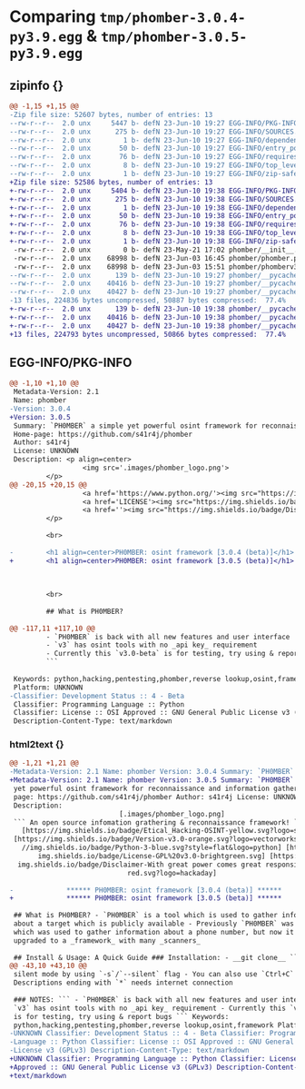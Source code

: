 # Comparing `tmp/phomber-3.0.4-py3.9.egg` & `tmp/phomber-3.0.5-py3.9.egg`

## zipinfo {}

```diff
@@ -1,15 +1,15 @@
-Zip file size: 52607 bytes, number of entries: 13
--rw-r--r--  2.0 unx     5447 b- defN 23-Jun-10 19:27 EGG-INFO/PKG-INFO
--rw-r--r--  2.0 unx      275 b- defN 23-Jun-10 19:27 EGG-INFO/SOURCES.txt
--rw-r--r--  2.0 unx        1 b- defN 23-Jun-10 19:27 EGG-INFO/dependency_links.txt
--rw-r--r--  2.0 unx       50 b- defN 23-Jun-10 19:27 EGG-INFO/entry_points.txt
--rw-r--r--  2.0 unx       76 b- defN 23-Jun-10 19:27 EGG-INFO/requires.txt
--rw-r--r--  2.0 unx        8 b- defN 23-Jun-10 19:27 EGG-INFO/top_level.txt
--rw-r--r--  2.0 unx        1 b- defN 23-Jun-10 19:27 EGG-INFO/zip-safe
+Zip file size: 52586 bytes, number of entries: 13
+-rw-r--r--  2.0 unx     5404 b- defN 23-Jun-10 19:38 EGG-INFO/PKG-INFO
+-rw-r--r--  2.0 unx      275 b- defN 23-Jun-10 19:38 EGG-INFO/SOURCES.txt
+-rw-r--r--  2.0 unx        1 b- defN 23-Jun-10 19:38 EGG-INFO/dependency_links.txt
+-rw-r--r--  2.0 unx       50 b- defN 23-Jun-10 19:38 EGG-INFO/entry_points.txt
+-rw-r--r--  2.0 unx       76 b- defN 23-Jun-10 19:38 EGG-INFO/requires.txt
+-rw-r--r--  2.0 unx        8 b- defN 23-Jun-10 19:38 EGG-INFO/top_level.txt
+-rw-r--r--  2.0 unx        1 b- defN 23-Jun-10 19:38 EGG-INFO/zip-safe
 -rw-r--r--  2.0 unx        0 b- defN 23-May-21 17:02 phomber/__init__.py
 -rw-r--r--  2.0 unx    68998 b- defN 23-Jun-03 16:45 phomber/phomber.py
 -rw-r--r--  2.0 unx    68998 b- defN 23-Jun-03 15:51 phomber/phomberv3.0.2_beta.py
--rw-r--r--  2.0 unx      139 b- defN 23-Jun-10 19:27 phomber/__pycache__/__init__.cpython-39.pyc
--rw-r--r--  2.0 unx    40416 b- defN 23-Jun-10 19:27 phomber/__pycache__/phomber.cpython-39.pyc
--rw-r--r--  2.0 unx    40427 b- defN 23-Jun-10 19:27 phomber/__pycache__/phomberv3.0.2_beta.cpython-39.pyc
-13 files, 224836 bytes uncompressed, 50887 bytes compressed:  77.4%
+-rw-r--r--  2.0 unx      139 b- defN 23-Jun-10 19:38 phomber/__pycache__/__init__.cpython-39.pyc
+-rw-r--r--  2.0 unx    40416 b- defN 23-Jun-10 19:38 phomber/__pycache__/phomber.cpython-39.pyc
+-rw-r--r--  2.0 unx    40427 b- defN 23-Jun-10 19:38 phomber/__pycache__/phomberv3.0.2_beta.cpython-39.pyc
+13 files, 224793 bytes uncompressed, 50866 bytes compressed:  77.4%
```

## EGG-INFO/PKG-INFO

```diff
@@ -1,10 +1,10 @@
 Metadata-Version: 2.1
 Name: phomber
-Version: 3.0.4
+Version: 3.0.5
 Summary: `PH0MBER` a simple yet powerful osint framework for reconnaissance and information gathering
 Home-page: https://github.com/s41r4j/phomber
 Author: s41r4j
 License: UNKNOWN
 Description: <p align=center>
                  <img src='.images/phomber_logo.png'>
         </p>
@@ -20,15 +20,15 @@
                  <a href='https://www.python.org/'><img src="https://img.shields.io/badge/Python-3-blue.svg?style=flat&logo=python"></a>
                  <a href='LICENSE'><img src="https://img.shields.io/badge/License-GPL%20v3.0-brightgreen.svg"></a>
                  <a href=''><img src="https://img.shields.io/badge/Disclaimer-With great power comes great responsibility-red.svg?logo=hackaday"></a>
         </p>
               
         <br>
         
-        <h1 align=center>PH0MBER: osint framework [3.0.4 (beta)]</h1>
+        <h1 align=center>PH0MBER: osint framework [3.0.5 (beta)]</h1>
         
         
         
         <br>
         
         ## What is PH0MBER?
         
@@ -117,11 +117,10 @@
         - `PH0MBER` is back with all new features and user interface
         - `v3` has osint tools with no _api key_ requirement
         - Currently this `v3.0-beta` is for testing, try using & report bugs
         ```
         
 Keywords: python,hacking,pentesting,phomber,reverse lookup,osint,framework
 Platform: UNKNOWN
-Classifier: Development Status :: 4 - Beta
 Classifier: Programming Language :: Python
 Classifier: License :: OSI Approved :: GNU General Public License v3 (GPLv3)
 Description-Content-Type: text/markdown
```

### html2text {}

```diff
@@ -1,21 +1,21 @@
-Metadata-Version: 2.1 Name: phomber Version: 3.0.4 Summary: `PH0MBER` a simple
+Metadata-Version: 2.1 Name: phomber Version: 3.0.5 Summary: `PH0MBER` a simple
 yet powerful osint framework for reconnaissance and information gathering Home-
 page: https://github.com/s41r4j/phomber Author: s41r4j License: UNKNOWN
 Description:
                           [.images/phomber_logo.png]
 ``` An open source infomation grathering & reconnaissance framework! ```
   [https://img.shields.io/badge/Etical_Hacking-OSINT-yellow.svg?logo=sharp]
 [https://img.shields.io/badge/Version-v3.0-orange.svg?logo=vectorworks] [https:
   //img.shields.io/badge/Python-3-blue.svg?style=flat&logo=python] [https://
       img.shields.io/badge/License-GPL%20v3.0-brightgreen.svg] [https://
  img.shields.io/badge/Disclaimer-With great power comes great responsibility-
                             red.svg?logo=hackaday]
 
-             ****** PH0MBER: osint framework [3.0.4 (beta)] ******
+             ****** PH0MBER: osint framework [3.0.5 (beta)] ******
 
 ## What is PH0MBER? - `PH0MBER` is a tool which is used to gather information
 about a target which is publicly available - Previously `PH0MBER` was a tool
 which was used to gather information about a phone number, but now it has been
 upgraded to a _framework_ with many _scanners_
 
 ## Install & Usage: A Quick Guide ### Installation: - __git clone__ ``` git
@@ -43,10 +43,10 @@
 silent mode by using `-s`/`--silent` flag - You can also use `Ctrl+C` to exit -
 Descriptions ending with `*` needs internet connection
 
 ### NOTES: ``` - `PH0MBER` is back with all new features and user interface -
 `v3` has osint tools with no _api key_ requirement - Currently this `v3.0-beta`
 is for testing, try using & report bugs ``` Keywords:
 python,hacking,pentesting,phomber,reverse lookup,osint,framework Platform:
-UNKNOWN Classifier: Development Status :: 4 - Beta Classifier: Programming
-Language :: Python Classifier: License :: OSI Approved :: GNU General Public
-License v3 (GPLv3) Description-Content-Type: text/markdown
+UNKNOWN Classifier: Programming Language :: Python Classifier: License :: OSI
+Approved :: GNU General Public License v3 (GPLv3) Description-Content-Type:
+text/markdown
```

